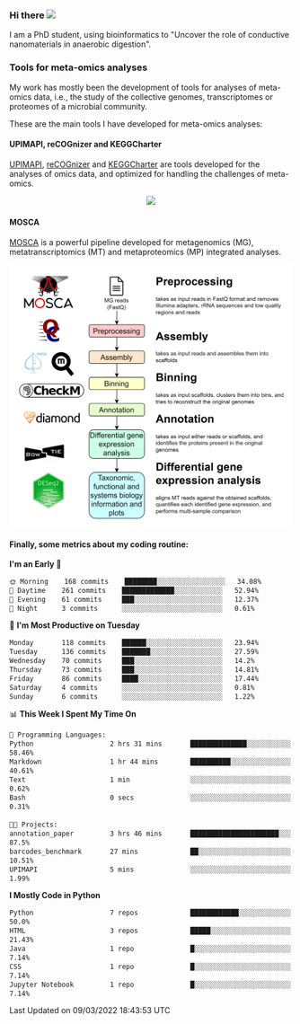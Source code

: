 ### Hi there <img src="https://media.giphy.com/media/hvRJCLFzcasrR4ia7z/giphy.gif" width="25px">

I am a PhD student, using bioinformatics to "Uncover the role of conductive nanomaterials in anaerobic digestion".

### Tools for meta-omics analyses

My work has mostly been the development of tools for analyses of meta-omics data, i.e., the study of the collective genomes, transcriptomes or proteomes of a microbial community.

These are the main tools I have developed for meta-omics analyses:

#### UPIMAPI, reCOGnizer and KEGGCharter

[UPIMAPI](https://github.com/iquasere/UPIMAPI), [reCOGnizer](https://github.com/iquasere/reCOGnizer) and [KEGGCharter](https://github.com/iquasere/KEGGCharter) are tools developed for the analyses of omics data, and optimized for handling the challenges of meta-omics.

<p align="center">
    <img src="assets/annotation_paper.png">
</p>

#### MOSCA

[MOSCA](https://github.com/iquasere/MOSCA) is a powerful pipeline developed for metagenomics (MG), metatranscriptomics (MT) and metaproteomics (MP) integrated analyses.

<p align="center">
    <img src="assets/mosca_workflow.png" align="center" width="700">
</p>


#### Finally, some metrics about my coding routine:

<!--START_SECTION:waka-->
**I'm an Early 🐤** 

```text
🌞 Morning    168 commits    ████████░░░░░░░░░░░░░░░░░   34.08% 
🌆 Daytime    261 commits    █████████████░░░░░░░░░░░░   52.94% 
🌃 Evening    61 commits     ███░░░░░░░░░░░░░░░░░░░░░░   12.37% 
🌙 Night      3 commits      ░░░░░░░░░░░░░░░░░░░░░░░░░   0.61%

```
📅 **I'm Most Productive on Tuesday** 

```text
Monday       118 commits    ██████░░░░░░░░░░░░░░░░░░░   23.94% 
Tuesday      136 commits    ███████░░░░░░░░░░░░░░░░░░   27.59% 
Wednesday    70 commits     ███░░░░░░░░░░░░░░░░░░░░░░   14.2% 
Thursday     73 commits     ███░░░░░░░░░░░░░░░░░░░░░░   14.81% 
Friday       86 commits     ████░░░░░░░░░░░░░░░░░░░░░   17.44% 
Saturday     4 commits      ░░░░░░░░░░░░░░░░░░░░░░░░░   0.81% 
Sunday       6 commits      ░░░░░░░░░░░░░░░░░░░░░░░░░   1.22%

```


📊 **This Week I Spent My Time On** 

```text
💬 Programming Languages: 
Python                   2 hrs 31 mins       ██████████████░░░░░░░░░░░   58.46% 
Markdown                 1 hr 44 mins        ██████████░░░░░░░░░░░░░░░   40.61% 
Text                     1 min               ░░░░░░░░░░░░░░░░░░░░░░░░░   0.62% 
Bash                     0 secs              ░░░░░░░░░░░░░░░░░░░░░░░░░   0.31%

🐱‍💻 Projects: 
annotation_paper         3 hrs 46 mins       ██████████████████████░░░   87.5% 
barcodes_benchmark       27 mins             ██░░░░░░░░░░░░░░░░░░░░░░░   10.51% 
UPIMAPI                  5 mins              ░░░░░░░░░░░░░░░░░░░░░░░░░   1.99%

```

**I Mostly Code in Python** 

```text
Python                   7 repos             ████████████░░░░░░░░░░░░░   50.0% 
HTML                     3 repos             █████░░░░░░░░░░░░░░░░░░░░   21.43% 
Java                     1 repo              █░░░░░░░░░░░░░░░░░░░░░░░░   7.14% 
CSS                      1 repo              █░░░░░░░░░░░░░░░░░░░░░░░░   7.14% 
Jupyter Notebook         1 repo              █░░░░░░░░░░░░░░░░░░░░░░░░   7.14%

```



 Last Updated on 09/03/2022 18:43:53 UTC
<!--END_SECTION:waka-->
